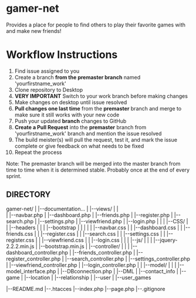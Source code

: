# gamer-net
Provides a place for people to find others to play their favorite games with and make new friends!

# Workflow Instructions
1. Find issue assigned to you
2. Create a branch **from the premaster branch** named 'yourfirstname_work'
3. Clone repository to Desktop
4. **VERY IMPORTANT** Switch to your work branch before making changes
5. Make changes on desktop until issue resolved
6. **Pull changes one last time** from the **premaster** branch and merge to make sure it still works with your new code
7. Push your updated **branch** changes to GitHub
8. **Create a Pull Request** into the **premaster** branch from 'yourfirstname_work' branch and mention the issue resolved
9. The build meister(s) will pull the request, test it, and mark the issue complete or give feedback on what needs to be fixed
10. Repeat the process

Note: The premaster branch will be merged into the master branch from time to time when it is determined stable. Probably once at the end of every sprint.

## DIRECTORY

gamer-net/
|
|--documentation...
|
|--views/
|  |    
|  |--navbar.php
|  |--dashboard.php
|  |--friends.php
|  |--register.php
|  |--search.php
|  |--settings.php
|  |--viewfriend.php
|  |--login.php
|  |
|  |--CSS/
|  |  |--headers
|  |  |  |--bootstrap
|  |  |
|  |  |--navbar.css
|  |  |--dashboard.css
|  |  |--friends.css
|  |  |--register.css
|  |  |--search.css
|  |  |--settings.css
|  |  |--register.css
|  |  |--viewfriend.css
|  |  |--login.css
|  |
|  |--js/
|     |
|     |--jquery-2.2.2.min.js
|     |--bootstrap.min.js
|
|--controller/
|  |
|  |--dashboard_controller.php
|  |--friends_controller.php
|  |--register_controller.php
|  |--search_controller.php
|  |--settings_controller.php
|  |--viewfriend_controller.php
|  |--login_controller.php
|
|
|--model/
|  |
|  |--model_interface.php
|  |--DBconnection.php
|  |--DML
|     |--contact_info
|     |--game
|     |--location
|     |--relationship
|     |--user
|     |--user_games

|--README.md
|--.htacces
|--index.php
|--page.php
|--.gitignore
